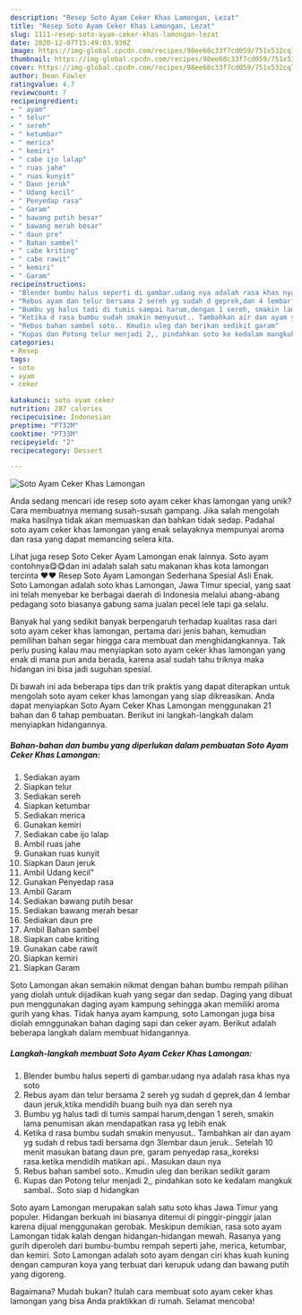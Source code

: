 ```yaml
---
description: "Resep Soto Ayam Ceker Khas Lamongan, Lezat"
title: "Resep Soto Ayam Ceker Khas Lamongan, Lezat"
slug: 1111-resep-soto-ayam-ceker-khas-lamongan-lezat
date: 2020-12-07T15:49:03.930Z
image: https://img-global.cpcdn.com/recipes/98ee68c33f7cd059/751x532cq70/soto-ayam-ceker-khas-lamongan-foto-resep-utama.jpg
thumbnail: https://img-global.cpcdn.com/recipes/98ee68c33f7cd059/751x532cq70/soto-ayam-ceker-khas-lamongan-foto-resep-utama.jpg
cover: https://img-global.cpcdn.com/recipes/98ee68c33f7cd059/751x532cq70/soto-ayam-ceker-khas-lamongan-foto-resep-utama.jpg
author: Dean Fowler
ratingvalue: 4.7
reviewcount: 7
recipeingredient:
- " ayam"
- " telur"
- " sereh"
- " ketumbar"
- " merica"
- " kemiri"
- " cabe ijo lalap"
- " ruas jahe"
- " ruas kunyit"
- " Daun jeruk"
- " Udang kecil"
- " Penyedap rasa"
- " Garam"
- " bawang putih besar"
- " bawang merah besar"
- " daun pre"
- " Bahan sambel"
- " cabe kriting"
- " cabe rawit"
- " kemiri"
- " Garam"
recipeinstructions:
- "Blender bumbu halus seperti di gambar.udang nya adalah rasa khas nya soto"
- "Rebus ayam dan telur bersama 2 sereh yg sudah d geprek,dan 4 lembar daun jeruk,ktika mendidih buang buih nya dan sereh nya"
- "Bumbu yg halus tadi di tumis sampai harum,dengan 1 sereh, smakin lama penumisan akan mendapatkan rasa yg lebih enak"
- "Ketika d rasa bumbu sudah smakin menyusut.. Tambahkan air dan ayam yg sudah d rebus tadi bersama dgn 3lembar daun jeruk.. Setelah 10 menit masukan batang daun pre, garam penyedap rasa,,koreksi rasa.ketika mendidih matikan api.. Masukan daun nya"
- "Rebus bahan sambel soto.. Kmudin uleg dan berikan sedikit garam"
- "Kupas dan Potong telur menjadi 2,, pindahkan soto ke kedalam mangkuk sambal.. Soto siap d hidangkan"
categories:
- Resep
tags:
- soto
- ayam
- ceker

katakunci: soto ayam ceker 
nutrition: 287 calories
recipecuisine: Indonesian
preptime: "PT32M"
cooktime: "PT33M"
recipeyield: "2"
recipecategory: Dessert

---
```



![Soto Ayam Ceker Khas Lamongan](https://img-global.cpcdn.com/recipes/98ee68c33f7cd059/751x532cq70/soto-ayam-ceker-khas-lamongan-foto-resep-utama.jpg)

Anda sedang mencari ide resep soto ayam ceker khas lamongan yang unik? Cara membuatnya memang susah-susah gampang. Jika salah mengolah maka hasilnya tidak akan memuaskan dan bahkan tidak sedap. Padahal soto ayam ceker khas lamongan yang enak selayaknya mempunyai aroma dan rasa yang dapat memancing selera kita.

Lihat juga resep Soto Ceker Ayam Lamongan enak lainnya. Soto ayam contohnya😋😋dan ini adalah salah satu makanan khas kota lamongan tercinta ♥♥ Resep Soto Ayam Lamongan Sederhana Spesial Asli Enak. Soto Lamongan adalah soto khas Lamongan, Jawa Timur special, yang saat ini telah menyebar ke berbagai daerah di Indonesia melalui abang-abang pedagang soto biasanya gabung sama jualan pecel lele tapi ga selalu.

Banyak hal yang sedikit banyak berpengaruh terhadap kualitas rasa dari soto ayam ceker khas lamongan, pertama dari jenis bahan, kemudian pemilihan bahan segar hingga cara membuat dan menghidangkannya. Tak perlu pusing kalau mau menyiapkan soto ayam ceker khas lamongan yang enak di mana pun anda berada, karena asal sudah tahu triknya maka hidangan ini bisa jadi suguhan spesial.


Di bawah ini ada beberapa tips dan trik praktis yang dapat diterapkan untuk mengolah soto ayam ceker khas lamongan yang siap dikreasikan. Anda dapat menyiapkan Soto Ayam Ceker Khas Lamongan menggunakan 21 bahan dan 6 tahap pembuatan. Berikut ini langkah-langkah dalam menyiapkan hidangannya.

<!--inarticleads1-->

##### Bahan-bahan dan bumbu yang diperlukan dalam pembuatan Soto Ayam Ceker Khas Lamongan:

1. Sediakan  ayam
1. Siapkan  telur
1. Sediakan  sereh
1. Siapkan  ketumbar
1. Sediakan  merica
1. Gunakan  kemiri
1. Sediakan  cabe ijo lalap
1. Ambil  ruas jahe
1. Gunakan  ruas kunyit
1. Siapkan  Daun jeruk
1. Ambil  Udang kecil&#34;
1. Gunakan  Penyedap rasa
1. Ambil  Garam
1. Sediakan  bawang putih besar
1. Sediakan  bawang merah besar
1. Sediakan  daun pre
1. Ambil  Bahan sambel
1. Siapkan  cabe kriting
1. Gunakan  cabe rawit
1. Siapkan  kemiri
1. Siapkan  Garam


Soto Lamongan akan semakin nikmat dengan bahan bumbu rempah pilihan yang diolah untuk dijadikan kuah yang segar dan sedap. Daging yang dibuat pun menggunakan daging ayam kampung sehingga akan memiliki aroma gurih yang khas. Tidak hanya ayam kampung, soto Lamongan juga bisa diolah emnggunakan bahan daging sapi dan ceker ayam. Berikut adalah beberapa langkah dalam membuat hidangannya. 

<!--inarticleads2-->

##### Langkah-langkah membuat Soto Ayam Ceker Khas Lamongan:

1. Blender bumbu halus seperti di gambar.udang nya adalah rasa khas nya soto
1. Rebus ayam dan telur bersama 2 sereh yg sudah d geprek,dan 4 lembar daun jeruk,ktika mendidih buang buih nya dan sereh nya
1. Bumbu yg halus tadi di tumis sampai harum,dengan 1 sereh, smakin lama penumisan akan mendapatkan rasa yg lebih enak
1. Ketika d rasa bumbu sudah smakin menyusut.. Tambahkan air dan ayam yg sudah d rebus tadi bersama dgn 3lembar daun jeruk.. Setelah 10 menit masukan batang daun pre, garam penyedap rasa,,koreksi rasa.ketika mendidih matikan api.. Masukan daun nya
1. Rebus bahan sambel soto.. Kmudin uleg dan berikan sedikit garam
1. Kupas dan Potong telur menjadi 2,, pindahkan soto ke kedalam mangkuk sambal.. Soto siap d hidangkan


Soto ayam Lamongan merupakan salah satu soto khas Jawa Timur yang populer. Hidangan berkuah ini biasanya ditemui di pinggir-pinggir jalan karena dijual menggunakan gerobak. Meskipun demikian, rasa soto ayam Lamongan tidak kalah dengan hidangan-hidangan mewah. Rasanya yang gurih diperoleh dari bumbu-bumbu rempah seperti jahe, merica, ketumbar, dan kemiri. Soto Lamongan adalah soto ayam dengan ciri khas kuah kuning dengan campuran koya yang terbuat dari kerupuk udang dan bawang putih yang digoreng. 

Bagaimana? Mudah bukan? Itulah cara membuat soto ayam ceker khas lamongan yang bisa Anda praktikkan di rumah. Selamat mencoba!

